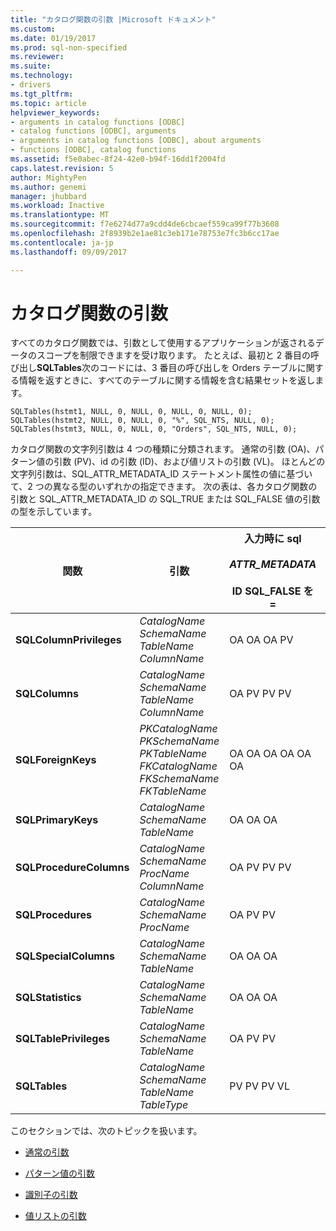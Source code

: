 ```yaml
---
title: "カタログ関数の引数 |Microsoft ドキュメント"
ms.custom: 
ms.date: 01/19/2017
ms.prod: sql-non-specified
ms.reviewer: 
ms.suite: 
ms.technology:
- drivers
ms.tgt_pltfrm: 
ms.topic: article
helpviewer_keywords:
- arguments in catalog functions [ODBC]
- catalog functions [ODBC], arguments
- arguments in catalog functions [ODBC], about arguments
- functions [ODBC], catalog functions
ms.assetid: f5e0abec-8f24-42e0-b94f-16dd1f2004fd
caps.latest.revision: 5
author: MightyPen
ms.author: genemi
manager: jhubbard
ms.workload: Inactive
ms.translationtype: MT
ms.sourcegitcommit: f7e6274d77a9cdd4de6cbcaef559ca99f77b3608
ms.openlocfilehash: 2f8939b2e1ae81c3eb171e78753e7fc3b6cc17ae
ms.contentlocale: ja-jp
ms.lasthandoff: 09/09/2017

---
```

# <a name="arguments-in-catalog-functions"></a>カタログ関数の引数
すべてのカタログ関数では、引数として使用するアプリケーションが返されるデータのスコープを制限できますを受け取ります。 たとえば、最初と 2 番目の呼び出し**SQLTables**次のコードには、3 番目の呼び出しを Orders テーブルに関する情報を返すときに、すべてのテーブルに関する情報を含む結果セットを返します。  
  
```  
SQLTables(hstmt1, NULL, 0, NULL, 0, NULL, 0, NULL, 0);  
SQLTables(hstmt2, NULL, 0, NULL, 0, "%", SQL_NTS, NULL, 0);  
SQLTables(hstmt3, NULL, 0, NULL, 0, "Orders", SQL_NTS, NULL, 0);  
```  
  
 カタログ関数の文字列引数は 4 つの種類に分類されます。 通常の引数 (OA)、パターン値の引数 (PV)、id の引数 (ID)、および値リストの引数 (VL)。 ほとんどの文字列引数は、SQL_ATTR_METADATA_ID ステートメント属性の値に基づいて、2 つの異なる型のいずれかの指定できます。 次の表は、各カタログ関数の引数と SQL_ATTR_METADATA_ID の SQL_TRUE または SQL_FALSE 値の引数の型を示しています。  
  
|関数|引数|入力時に sql _<br /><br /> ATTR_METADATA_<br /><br /> ID SQL_FALSE を =|入力時に sql _<br /><br /> ATTR_METADATA_<br /><br /> ID SQL_TRUE を =|  
|--------------|--------------|---------------------------------------------------------------|--------------------------------------------------------------|  
|**SQLColumnPrivileges**|*CatalogName* *SchemaName* *TableName* *ColumnName*|OA OA OA PV|ID ID ID の ID|  
|**SQLColumns**|*CatalogName* *SchemaName* *TableName* *ColumnName*|OA PV PV PV|ID ID ID の ID|  
|**SQLForeignKeys**|*PKCatalogName* *PKSchemaName* *PKTableName* *FKCatalogName* *FKSchemaName* *FKTableName*|OA OA OA OA OA OA|ID ID ID ID ID ID|  
|**SQLPrimaryKeys**|*CatalogName* *SchemaName* *TableName*|OA OA OA|ID の ID の ID|  
|**SQLProcedureColumns**|*CatalogName* *SchemaName* *ProcName* *ColumnName*|OA PV PV PV|ID ID ID の ID|  
|**SQLProcedures**|*CatalogName* *SchemaName* *ProcName*|OA PV PV|ID の ID の ID|  
|**SQLSpecialColumns**|*CatalogName* *SchemaName* *TableName*|OA OA OA|ID の ID の ID|  
|**SQLStatistics**|*CatalogName* *SchemaName* *TableName*|OA OA OA|ID の ID の ID|  
|**SQLTablePrivileges**|*CatalogName* *SchemaName* *TableName*|OA PV PV|ID の ID の ID|  
|**SQLTables**|*CatalogName* *SchemaName* *TableName* *TableType*|PV PV PV VL|ID ID ID VL|  
  
 このセクションでは、次のトピックを扱います。  
  
-   [通常の引数](../../../odbc/reference/develop-app/ordinary-arguments.md)  
  
-   [パターン値の引数](../../../odbc/reference/develop-app/pattern-value-arguments.md)  
  
-   [識別子の引数](../../../odbc/reference/develop-app/identifier-arguments.md)  
  
-   [値リストの引数](../../../odbc/reference/develop-app/value-list-arguments.md)

